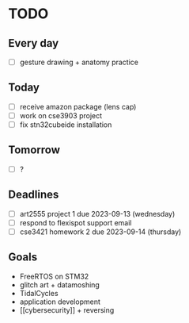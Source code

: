 # TODO

## Every day
- [ ] gesture drawing + anatomy practice

## Today
- [ ] receive amazon package (lens cap)
- [ ] work on cse3903 project
- [ ] fix stn32cubeide installation

## Tomorrow
- [ ] ?

## Deadlines
- [ ] art2555 project 1 due 2023-09-13 (wednesday)
- [ ] respond to flexispot support email
- [ ] cse3421 homework 2 due 2023-09-14 (thursday)

## Goals
- FreeRTOS on STM32
- glitch art + datamoshing
- TidalCycles
- application development
- [[cybersecurity]] + reversing
